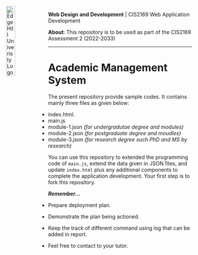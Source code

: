 <img  align="left" src="https://www.edgehill.ac.uk/wp-content/ehu-themes/ehu-wordpress-theme/resources/images/ehu_logo.svg" alt="Edge Hill Univeristy Logo" title="EHU Logo" style="width:22%" />

<p align="left"> <b>Web Design and Development</b> | CIS2169 Web Application Development</p>

<p align="left"> <b>About</b>: This repository is to be used as part of the CIS2169 Assessment 2 (2022-2033)</p>

---

# Academic Management System 

The present repository provide sample codes. It contains mainly three files as given below:

* index.html.
* main.js
* module-1.json     *(for undergradutae degree and modules)*
* module-2.json     *(for postgraduate degree and moudles)*
* module-3.json     *(for research degree such PhD and MS by research)*



You can use this repository to extended the programming code of `main.js`, extend the data given in JSON files, and update `index.html` plus any additional components to complete the application development. Your first step is to fork this repository.



***Remember...***

* Prepare deployment plan.

* Demonstrate the plan being actioned.

* Keep the track of different command using log that can be added in report.

* Feel free to contact to your tutor. 
